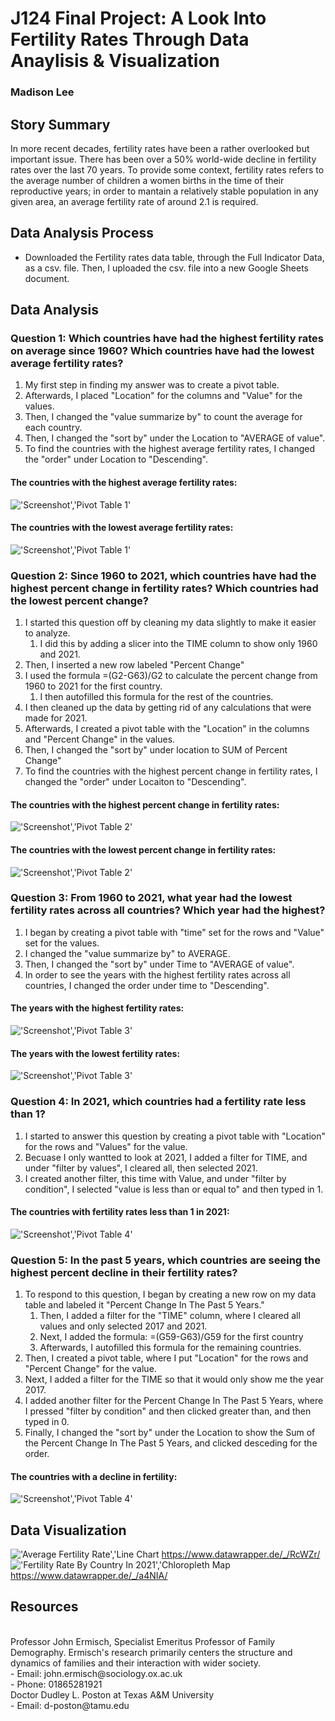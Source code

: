 # J124 Final Project: A Look Into Fertility Rates Through Data Anaylisis & Visualization 
### Madison Lee
## Story Summary

In more recent decades, fertility rates have been a rather overlooked but important issue. There has been over a 50% world-wide decline in fertility rates over the last 70 years. To provide some context, fertility rates refers to the average number of children a women births in the time of their reproductive years; in order to mantain a relatively stable population in any given area, an average fertility rate of around 2.1 is required. 
## Data Analysis Process
- Downloaded the Fertility rates data table, through the Full Indicator Data, as a csv. file. Then, I uploaded the csv. file into a new Google Sheets document. 
## Data Analysis 
### **Question 1: Which countries have had the highest fertility rates on average since 1960? Which countries have had the lowest average fertility rates?**
1. My first step in finding my answer was to create a pivot table.
2. Afterwards, I placed "Location" for the columns and "Value" for the values.
3. Then, I changed the "value summarize by" to count the average for each country.
4. Then, I changed the "sort by" under the Location to "AVERAGE of value". 
5. To find the countries with the highest average fertility rates, I changed the "order" under Location to "Descending".
#### The countries with the highest average fertility rates:
!['Screenshot','Pivot Table 1'](/1.1.png)   
#### The countries with the lowest average fertility rates:
!['Screenshot','Pivot Table 1'](/1.2.png)  
### **Question 2: Since 1960 to 2021, which countries have had the highest percent change in fertility rates? Which countries had the lowest percent change?**
1. I started this question off by cleaning my data slightly to make it easier to analyze.
    1. I did this by adding a slicer into the TIME column to show only 1960 and 2021.
2. Then, I inserted a new row labeled "Percent Change"
3. I used the formula =(G2-G63)/G2 to calculate the percent change from 1960 to 2021 for the first country.
    1. I then autofilled this formula for the rest of the countries.
4. I then cleaned up the data by getting rid of any calculations that were made for 2021.
5. Afterwards, I created a pivot table with the "Location" in the columns and "Percent Change" in the values.
6. Then, I changed the "sort by" under location to SUM of Percent Change"
7. To find the countries with the highest percent change in fertility rates, I changed the "order" under Locaiton to "Descending".
#### The countries with the highest percent change in fertility rates:
!['Screenshot','Pivot Table 2'](/2.2.png)   
#### The countries with the lowest percent change in fertility rates:
!['Screenshot','Pivot Table 2'](/2..1.png)  
### **Question 3: From 1960 to 2021, what year had the lowest fertility rates across all countries? Which year had the highest?**
1. I began by creating a pivot table with "time" set for the rows and "Value" set for the values.
2. I changed the "value summarize by" to AVERAGE.
3. Then, I changed the "sort by" under Time to "AVERAGE of value".
4. In order to see the years with the highest fertility rates across all countries, I changed the order under time to "Descending".
#### The years with the highest fertility rates:
!['Screenshot','Pivot Table 3'](/3.2.png)   
#### The years with the lowest fertility rates:
!['Screenshot','Pivot Table 3'](/3.1.png)  
### **Question 4: In 2021, which countries had a fertility rate less than 1?**
1. I started to answer this question by creating a pivot table with "Location" for the rows and "Values" for the value.
2. Becuase I only wantted to look at 2021, I added a filter for TIME, and under "filter by values", I cleared all, then selected 2021.
3. I created another filter, this time with Value, and under "filter by condition", I selected "value is less than or equal to" and then typed in 1.
#### The countries with fertility rates less than 1 in 2021:
!['Screenshot','Pivot Table 4'](/4.1.png) 
### **Question 5: In the past 5 years, which countries are seeing the highest percent decline in their fertility rates?**
1. To respond to this question, I began by creating a new row on my data table and labeled it "Percent Change In The Past 5 Years."
    1. Then, I added a filter for the "TIME" column, where I cleared all values and only selected 2017 and 2021.
    2. Next, I added the formula: =(G59-G63)/G59 for the first country
    3. Afterwards, I autofilled this formula for the remaining countries. 
3. Then, I created a pivot table, where I put "Location" for the rows and "Percent Change" for the value.
4. Next, I added a filter for the TIME so that it would only show me the year 2017. 
5. I added another filter for the Percent Change In The Past 5 Years, where I pressed "filter by condition" and then clicked greater than, and then typed in 0.
6. Finally, I changed the "sort by" under the Location to show the Sum of the Percent Change In The Past 5 Years, and clicked desceding for the order. 
#### The countries with a decline in fertility:
!['Screenshot','Pivot Table 4'](/5.1.png) 
## Data Visualization
!['Average Fertility Rate','Line Chart](/AverageFertilityRate.png) 
https://www.datawrapper.de/_/RcWZr/ 
!['Fertility Rate By Country In 2021','Chloropleth Map](/DataViz2.png) 
https://www.datawrapper.de/_/a4NIA/
## Resources
  <br>   
Professor John Ermisch, Specialist Emeritus Professor of Family Demography. Ermisch's research primarily centers the structure and dynamics of families and their interaction with wider society.
     <br>    - Email: john.ermisch@sociology.ox.ac.uk
   <br>  - Phone: 01865281921
  <br>   
Doctor Dudley L. Poston at Texas A&M University
   <br>  - Email: d-poston@tamu.edu 
